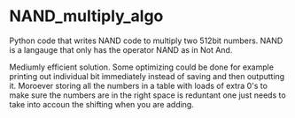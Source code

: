 # NAND_multiply_algo
Python code that writes NAND code to multiply two 512bit numbers. NAND is a langauge that only has the operator NAND as in Not And. 


Mediumly efficient solution. Some optimizing could be done for example printing out individual bit immediately instead of saving and then outputting it. Moroever storing all the numbers in a table with loads of extra 0's to make sure the numbers are in the right space is reduntant one just needs to take into accoun the shifting when you are adding.

